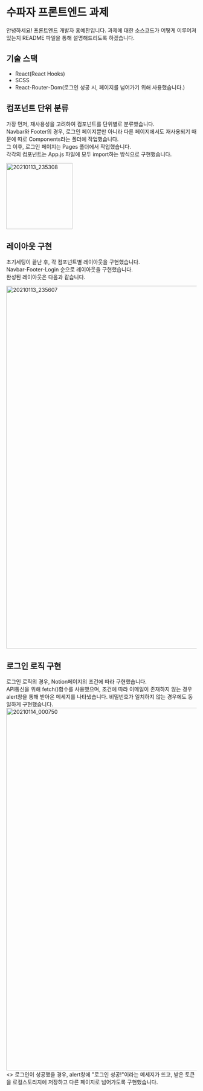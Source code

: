 # 수파자 프론트엔드 과제

안녕하세요! 프론트엔드 개발자 홍예찬입니다. 과제에 대한 소스코드가 어떻게 이루어져있는지 README 파일을 통해 설명해드리도록 하겠습니다.

## 기술 스택

- React(React Hooks)<br>
- SCSS<br>
- React-Router-Dom(로그인 성공 시, 페이지를 넘어가기 위해 사용했습니다.)<br>

## 컴포넌트 단위 분류
가장 먼저, 재사용성을 고려하여 컴포넌트를 단위별로 분류했습니다.<br>
Navbar와 Footer의 경우, 로그인 페이지뿐만 아니라 다른 페이지에서도 재사용되기 때문에 따로 Components라는 폴더에 작업했습니다.<br>
그 이후, 로그인 페이지는 Pages 폴더에서 작업했습니다.<br>
각각의 컴포넌트는 App.js 파일에 모두 import하는 방식으로 구현했습니다. <br>

<img width="175" alt="20210113_235308" src="https://user-images.githubusercontent.com/68314696/104468195-836bd800-55fa-11eb-90fc-aba4a5aadbbe.png">

## 레이아웃 구현
초기세팅이 끝난 후, 각 컴포넌트별 레이아웃을 구현했습니다.<br>
Navbar-Footer-Login 순으로 레이아웃을 구현했습니다.<br>
완성된 레이아웃은 다음과 같습니다.

<img width="960" alt="20210113_235607" src="https://user-images.githubusercontent.com/68314696/104468554-f07f6d80-55fa-11eb-8da1-c029f8d682d3.png">

## 로그인 로직 구현
로그인 로직의 경우, Notion페이지의 조건에 따라 구현했습니다.<br>
API통신을 위해 fetch()함수를 사용했으며, 조건에 따라 이메일이 존재하지 않는 경우 alert창을 통해 받아온 메세지를 나타냈습니다. 비밀번호가 일치하지 않는 경우에도 동일하게 구현했습니다.<br>
<img width="960" alt="20210114_000750" src="https://user-images.githubusercontent.com/68314696/104470041-94b5e400-55fc-11eb-9d5f-741d54ef3afe.png"> <>
로그인이 성공했을 경우, alert창에 "로그인 성공!"이라는 메세지가 뜨고, 받은 토큰을 로컬스토리지에 저장하고 다른 페이지로 넘어가도록 구현했습니다.
